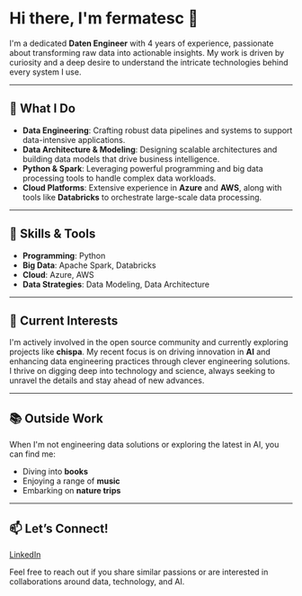 # Hi there, I'm fermatesc 👋

I'm a dedicated **Daten Engineer** with 4 years of experience, passionate about transforming raw data into actionable insights. My work is driven by curiosity and a deep desire to understand the intricate technologies behind every system I use.

---

## 🚀 What I Do

- **Data Engineering**: Crafting robust data pipelines and systems to support data-intensive applications.
- **Data Architecture & Modeling**: Designing scalable architectures and building data models that drive business intelligence.
- **Python & Spark**: Leveraging powerful programming and big data processing tools to handle complex data workloads.
- **Cloud Platforms**: Extensive experience in **Azure** and **AWS**, along with tools like **Databricks** to orchestrate large-scale data processing.

---

## 🔧 Skills & Tools

- **Programming**: Python
- **Big Data**: Apache Spark, Databricks
- **Cloud**: Azure, AWS
- **Data Strategies**: Data Modeling, Data Architecture

---

## 🌟 Current Interests

I'm actively involved in the open source community and currently exploring projects like **chispa**. My recent focus is on driving innovation in **AI** and enhancing data engineering practices through clever engineering solutions. I thrive on digging deep into technology and science, always seeking to unravel the details and stay ahead of new advances.

---

## 📚 Outside Work

When I'm not engineering data solutions or exploring the latest in AI, you can find me:
- Diving into **books**
- Enjoying a range of **music**
- Embarking on **nature trips**

---

## 📫 Let’s Connect!

[LinkedIn](https://www.linkedin.com/in/fernando-mateo-escolar/)

Feel free to reach out if you share similar passions or are interested in collaborations around data, technology, and AI.
